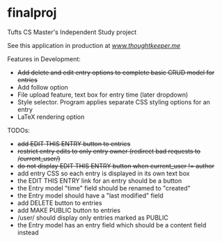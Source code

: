 # finalproj
Tufts CS Master's Independent Study project

See this application in production at *www.thoughtkeeper.me*

Features in Development:
* ~~Add delete and edit entry options to complete basic CRUD model for entries~~
* Add follow option
* File upload feature, text box for entry time (later dropdown)
* Style selector. Program applies separate CSS styling options for an entry
* LaTeX rendering option

TODOs:
* ~~add EDIT THIS ENTRY button to entries~~
* ~~restrict entry edits to only entry owner (redirect bad requests to /current\_user/<username>)~~
* ~~do not display EDIT THIS ENTRY button when current\_user != author~~
* add entry CSS so each entry is displayed in its own text box
* the EDIT THIS ENTRY link for an entry should be a button
* the Entry model "time" field should be renamed to "created"
* the Entry model should have a "last modified" field
* add DELETE button to entries
* add MAKE PUBLIC button to entries
* /user/<username> should display only entries marked as PUBLIC
* the Entry model has an entry field which should be a content field instead

